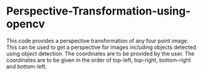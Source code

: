 # Perspective-Transformation-using-opencv
This code provides a perspective transformation of any four point image.
This can be used to get a perspective for images including objects detected using object detection.
The coordinates are to be provided by the user.
The coordinates are to be given in the order of top-left, top-right, bottom-right and bottom-left.
